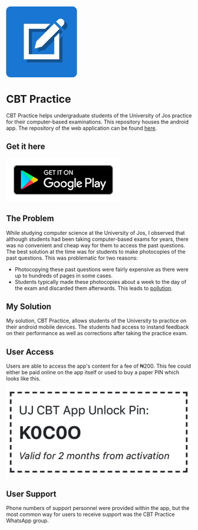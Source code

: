 ![](./assets/cbt-practice-logo.jpg)

# CBT Practice
CBT Practice helps undergraduate students of the University of Jos practice for their computer-based examinations. This repository houses the android app. The repository of the web application can be found [here](https://github.com/okibeogezi/cbt-practice-web).

## Get it here
[![](./assets/google-play.svg)](https://play.google.com/store/apps/details?id=com.makerloom.ujcbt&hl=en_US)

## The Problem
While studying computer science at the University of Jos, I observed that although students had been taking computer-based exams for years, there was no convenient and cheap way for them to access the past questions. The best solution at the time was for students to make photocopies of the past questions. This was problematic for two reasons:
* Photocopying these past questions were fairly expensive as there were up to hundreds of pages in some cases.
* Students typically made these photocopies about a week to the day of the exam and discarded them afterwards. This leads to [pollution](https://en.wikipedia.org/wiki/Environmental_impact_of_paper).

## My Solution
My solution, CBT Practice, allows students of the University to practice on their android mobile devices. The students had access to instand feedback on their performance as well as corrections after taking the practice exam.

## User Access
Users are able to access the app's content for a fee of ₦200. This fee could either be paid online on the app itself or used to buy a paper PIN which looks like this.

![](./assets/sample-paper-pin.png)

## User Support
Phone numbers of support personnel were provided within the app, but the most common way for users to receive support was the CBT Practice WhatsApp group.
